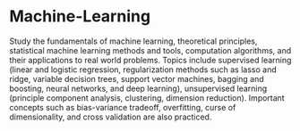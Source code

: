 # Machine-Learning

Study the fundamentals of machine learning, theoretical principles, statistical machine learning methods and tools, computation algorithms, and their applications to real world problems. Topics include supervised learning (linear and logistic regression, regularization methods such as lasso and ridge, variable decision trees, support vector machines, bagging and boosting, neural networks, and deep learning), unsupervised learning (principle component analysis, clustering, dimension reduction). Important concepts such as bias-variance tradeoff, overfitting, curse of dimensionality, and cross validation are also practiced.
